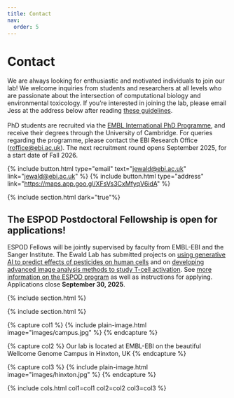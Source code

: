 ```yaml
---
title: Contact
nav:
  order: 5
---
```


# Contact

We are always looking for enthusiastic and motivated individuals to join our lab! We welcome inquiries from students and researchers at all levels who are passionate about the intersection of computational biology and environmental toxicology. If you’re interested in joining the lab, please email Jess at the address below after reading [these guidelines](https://ewaldlab.org/handbook/site/join-lab/).
<br>
<br>
PhD students are recruited via the [EMBL International PhD Programme](https://www.embl.org/about/info/embl-international-phd-programme/), and receive their degrees through the University of Cambridge. For queries regarding the programme, please contact the EBI Research Office (<roffice@ebi.ac.uk>). The next recruitment round opens September 2025, for a start date of Fall 2026.

{%
  include button.html
  type="email"
  text="<jewald@ebi.ac.uk>"
  link="<jewald@ebi.ac.uk>"
%}
{%
  include button.html
  type="address"
  link="https://maps.app.goo.gl/XFsVs3CxMfyqV6idA"
%}

{% include section.html dark="true"%}

## The ESPOD Postdoctoral Fellowship is open for applications!

ESPOD Fellows will be jointly supervised by faculty from EMBL-EBI and the Sanger Institute. The Ewald Lab has submitted projects on [using generative AI to predict effects of pesticides on human cells](https://www.embl.org/editorhub/wp-content/uploads/2025/08/Project-7-ESPOD_Ewald_Lotfollahi.pdf) and on [developing advanced image analysis methods to study T-cell activation](https://www.embl.org/editorhub/wp-content/uploads/2025/08/Project-3-ESPOD_Ewald_Trynka.pdf). See [more information on the ESPOD program](https://www.ebi.ac.uk/research/postdocs/espods/) as well as instructions for applying. Applications close **September 30, 2025**.

{% include section.html %}

{% include section.html %}

{% capture col1 %}
{%
  include plain-image.html
  image="images/campus.jpg"
%}
{% endcapture %}

{% capture col2 %}
  Our lab is located at EMBL-EBI on the beautiful Wellcome Genome Campus in Hinxton, UK
{% endcapture %}

{% capture col3 %}
{%
  include plain-image.html
  image="images/hinxton.jpg"
%}
{% endcapture %}

{% include cols.html col1=col1 col2=col2 col3=col3 %}
